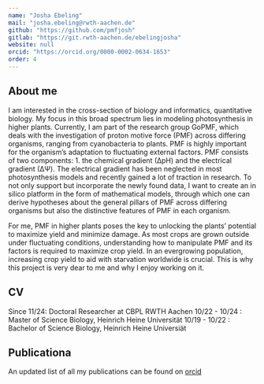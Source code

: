 ```yaml
---
name: "Josha Ebeling"
mail: "josha.ebeling@rwth-aachen.de"
github: "https://github.com/pmfjosh"
gitlab: "https://git.rwth-aachen.de/ebelingjosha"
website: null
orcid: "https://orcid.org/0000-0002-0634-1653"
order: 4
---
```


## About me

I am interested in the cross-section of biology and informatics, quantitative biology.  My focus in this broad spectrum lies in modeling photosynthesis in higher plants. Currently, I am part of the research group GoPMF, which deals with the investigation of proton motive force (PMF) across differing organisms, ranging from cyanobacteria to plants. PMF is highly important for the organism’s adaptation to fluctuating external factors. PMF consists of two components: 1. the chemical gradient (∆pH) and the electrical gradient (∆Ψ). The electrical gradient has been neglected in most photosynthesis models and recently gained a lot of traction in research. To not only support but incorporate the newly found data, I want to create an in silico platform in the form of mathematical models, through which one can derive hypotheses about the general pillars of PMF across differing organisms but also the distinctive features of PMF in each organism.

For me, PMF in higher plants poses the key to unlocking the plants’ potential to maximize yield and minimize damage. As most crops are grown outside under fluctuating conditions, understanding how to manipulate PMF and its factors is required to maximize crop yield. In an evergrowing population, increasing crop yield to aid with starvation worldwide is crucial. This is why this project is very dear to me and why I enjoy working on it.

## CV

Since 11/24: Doctoral Researcher at CBPL RWTH Aachen
10/22 - 10/24 : Master of Science Biology, Heinrich Heine Universität
10/19 - 10/22 : Bachelor of Science Biology, Heinrich Heine Universiät

## Publicationa

An updated list of all my publications can be found on [orcid](https://orcid.org/0000-0002-0634-1653)

